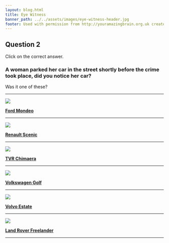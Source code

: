 ```yaml
---
layout: blog.html
title: Eye Witness
banner_path: ../../assets/images/eye-witness-header.jpg
footer: Used with permission from http://youramazingbrain.org.uk created by At-Bristol Science centre
---
```

## Question 2

Click on the correct answer.

### A woman parked her car in the street shortly before the crime took place, did you notice her car?
Was it one of these?

---

[![](../../assets/images/eye-witness-car01.jpg)](page6.html)

[](page6)[**Ford Mondeo**](page6)

---

[![](../../assets/images/eye-witness-car02.jpg)](page5.html)

[](page5)[**Renault Scenic**](page5)

---

[![](../../assets/images/eye-witness-car03.jpg)](page6.html)

[](page6)[**TVR Chimaera**](page6)

---

[![](../../assets/images/eye-witness-car04.jpg)](page6.html)

[](page6)[**Volkswagen Golf**](page6)

---

[![](../../assets/images/eye-witness-car05.jpg)](page6.html)

[](page6)[**Volvo Estate**](page6)

---

[![](../../assets/images/eye-witness-car06.jpg)](page6.html)

[](page6)[**Land Rover Freelander**](page6)

---
